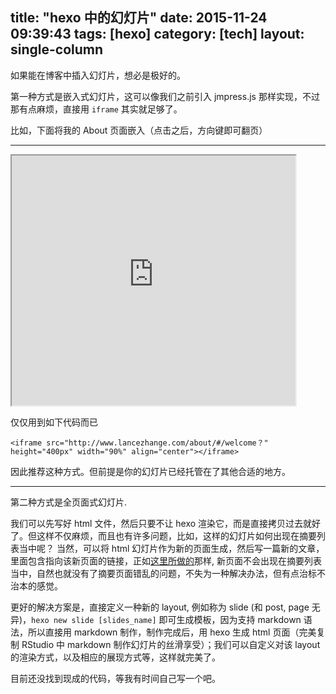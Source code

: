 title: "hexo 中的幻灯片"
date: 2015-11-24 09:39:43
tags: [hexo]
category: [tech]
layout: single-column
---


如果能在博客中插入幻灯片，想必是极好的。

第一种方式是嵌入式幻灯片，这可以像我们之前引入 jmpress.js 那样实现，不过那有点麻烦，直接用 `iframe` 其实就足够了。<!--more-->

比如，下面将我的 About 页面嵌入（点击之后，方向键即可翻页）

---

<iframe src="http://www.lancezhange.com/about/#/welcome？" height="400px" width="90%" align="center"></iframe>

仅仅用到如下代码而已
```
<iframe src="http://www.lancezhange.com/about/#/welcome？" height="400px" width="90%" align="center"></iframe>
```

因此推荐这种方式。但前提是你的幻灯片已经托管在了其他合适的地方。

---

第二种方式是全页面式幻灯片.

我们可以先写好 html 文件，然后只要不让 hexo 渲染它，而是直接拷贝过去就好了。但这样不仅麻烦，而且也有许多问题，比如，这样的幻灯片如何出现在摘要列表当中呢？ 当然，可以将 html 幻灯片作为新的页面生成，然后写一篇新的文章，里面包含指向该新页面的链接，正如[这里所做的](http://yeejlan.github.io/2014/07/10/host-blog-on-github-using-hexo/)那样, 新页面不会出现在摘要列表当中，自然也就没有了摘要页面错乱的问题，不失为一种解决办法，但有点治标不治本的感觉。

更好的解决方案是，直接定义一种新的 layout, 例如称为 slide (和 post, page 无异)，`hexo new slide [slides_name]` 即可生成模板，因为支持 markdown 语法，所以直接用 markdown 制作，制作完成后，用 hexo 生成 html 页面（完美复制 RStudio 中 markdown 制作幻灯片的丝滑享受）；我们可以自定义对该 layout 的渲染方式，以及相应的展现方式等，这样就完美了。

目前还没找到现成的代码，等我有时间自己写一个吧。





